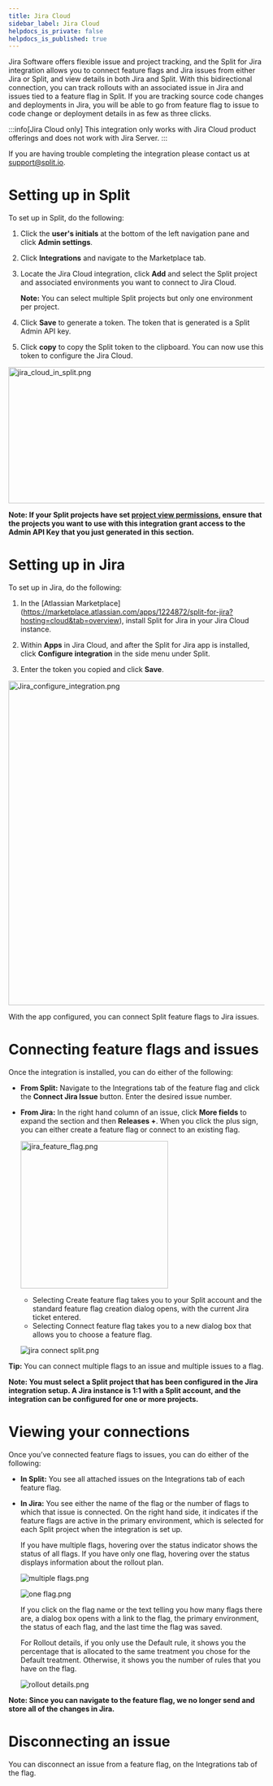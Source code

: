```yaml
---
title: Jira Cloud
sidebar_label: Jira Cloud
helpdocs_is_private: false
helpdocs_is_published: true
---
```


<p>
  <button hidden style={{borderRadius:'8px', border:'1px', fontFamily:'Courier New', fontWeight:'800', textAlign:'left'}}> help.split.io link: https://help.split.io/hc/en-us/articles/360059317892-Jira-Cloud <br /> ✘ images still hosted on help.split.io </button>
</p>

Jira Software offers flexible issue and project tracking, and the Split for Jira integration allows you to connect feature flags and Jira issues from either Jira or Split, and view details in both Jira and Split. With this bidirectional connection, you can track rollouts with an associated issue in Jira and issues tied to a feature flag in Split. If you are tracking source code changes and deployments in Jira, you will be able to go from feature flag to issue to code change or deployment details in as few as three clicks.

:::info[Jira Cloud only]
This integration only works with Jira Cloud product offerings and does not work with Jira Server. 
:::

If you are having trouble completing the integration please contact us at [support@split.io](email:support@split.io).

# Setting up in Split

To set up in Split, do the following:

1. Click the **user's initials** at the bottom of the left navigation pane and click **Admin settings**.
2. Click **Integrations** and navigate to the Marketplace tab.
3. Locate the Jira Cloud integration, click **Add** and select the Split project and associated environments you want to connect to Jira Cloud.

   **Note:** You can select multiple Split projects but only one environment per project.

4. Click **Save** to generate a token. The token that is generated is a Split Admin API key.

5. Click **copy** to copy the Split token to the clipboard. You can now use this token to configure the Jira Cloud.

<p>
  <img src="https://help.split.io/hc/article_attachments/360092262211" alt="jira_cloud_in_split.png" width="607" height="268" />
</p>

**Note: If your Split projects have set [project view permissions](https://help.split.io/hc/en-us/articles/12621628930445-Project-view-permissions), ensure that the projects you want to use with this integration grant access to the Admin API Key that you just generated in this section.**

# Setting up in Jira

To set up in Jira, do the following:

1. In the [Atlassian Marketplace] (https://marketplace.atlassian.com/apps/1224872/split-for-jira?hosting=cloud&tab=overview), install Split for Jira in your Jira Cloud instance.

2. Within **Apps** in Jira Cloud, and after the Split for Jira app is installed, click **Configure integration** in the side menu under Split.

3. Enter the token you copied and click **Save**.

  <p>
    <img src="https://help.split.io/hc/article_attachments/360092262251" alt="Jira_configure_integration.png" width="638" />
  </p>

With the app configured, you can connect Split feature flags to Jira issues.

# Connecting feature flags and issues
 
Once the integration is installed, you can do either of the following:
  
* **From Split:** Navigate to the Integrations tab of the feature flag and click the **Connect Jira Issue** button. Enter the desired issue number.

* **From Jira:** In the right hand column of an issue, click **More fields** to expand the section and then **Releases +**. When you click the plus sign, you can either create a feature flag or connect to an existing flag.

  <p>
    <img src="https://help.split.io/hc/article_attachments/4402634745869" alt="jira_feature_flag.png" width="290" />
  </p>

  * Selecting Create feature flag takes you to your Split account and the standard feature flag creation dialog opens, with the current Jira ticket entered. 
  * Selecting Connect feature flag takes you to a new dialog box that allows you to choose a feature flag.

  <p>
    <img src="https://help.split.io/hc/article_attachments/31167782949901" alt="jira connect split.png" />
  </p>

**Tip:** You can connect multiple flags to an issue and multiple issues to a flag.

**Note: You must select a Split project that has been configured in the Jira integration setup. A Jira instance is 1:1 with a Split account, and the integration can be configured for one or more projects.**

# Viewing your connections
 
Once you’ve connected feature flags to issues, you can do either of the following:
 
* **In Split:** You see all attached issues on the Integrations tab of each feature flag.
 
* **In Jira:** You see either the name of the flag or the number of flags to which that issue is connected. On the right hand side, it indicates if the feature flags are active in the primary environment, which is selected for each Split project when the integration is set up.
 
  If you have multiple flags, hovering over the status indicator shows the status of all flags. If you have only one flag, hovering over the status displays information about the rollout plan. 

  <p>
    <img src="https://help.split.io/hc/article_attachments/4402634550669" alt="multiple flags.png" />
  </p>

  <p>
    <img src="https://help.split.io/hc/article_attachments/4402634551437" alt="one flag.png" />
  </p>

  If you click on the flag name or the text telling you how many flags there are, a dialog box opens with a link to the flag, the primary environment, the status of each flag, and the last time the flag was saved.
 
  For Rollout details, if you only use the Default rule, it shows you the percentage that is allocated to the same treatment you chose for the Default treatment. Otherwise, it shows you the number of rules that you have on the flag. 

  <p>
    <img src="https://help.split.io/hc/article_attachments/4402634551693" alt="rollout details.png" />
  </p>

**Note: Since you can navigate to the feature flag, we no longer send and store all of the changes in Jira.**
 
# Disconnecting an issue
 
You can disconnect an issue from a feature flag, on the Integrations tab of the flag.
